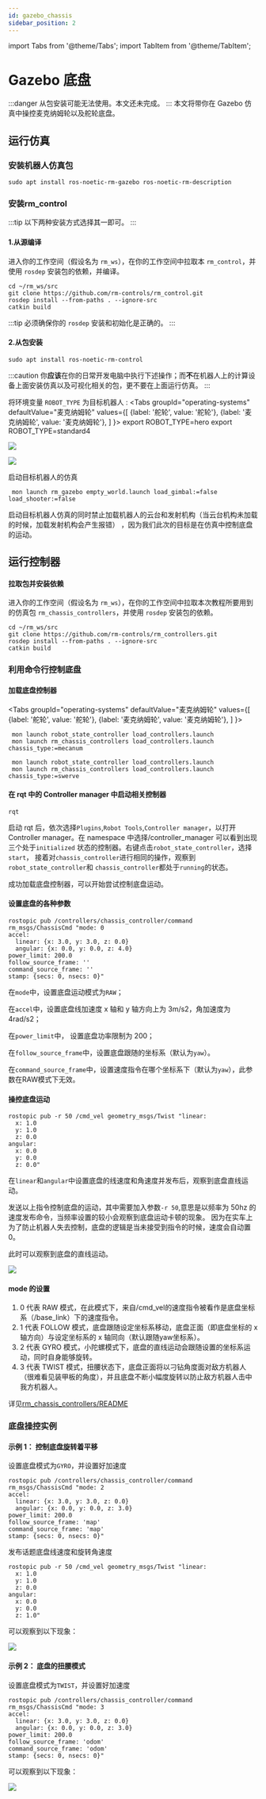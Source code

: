 ```yaml
---
id: gazebo_chassis
sidebar_position: 2
---
```


import Tabs from '@theme/Tabs';
import TabItem from '@theme/TabItem';

# Gazebo 底盘

:::danger
从包安装可能无法使用。本文还未完成。
:::
本文将带你在 Gazebo 仿真中操控麦克纳姆轮以及舵轮底盘。

## 运行仿真

### 安装机器人仿真包

    sudo apt install ros-noetic-rm-gazebo ros-noetic-rm-description


### 安装rm_control

:::tip
以下两种安装方式选择其一即可。
:::

#### 1.从源编译

进入你的工作空间（假设名为 `rm_ws`），在你的工作空间中拉取本 `rm_control`，并使用 `rosdep` 安装包的依赖，并编译。

```shell
cd ~/rm_ws/src
git clone https://github.com/rm-controls/rm_control.git
rosdep install --from-paths . --ignore-src
catkin build
```
:::tip
必须确保你的 `rosdep` 安装和初始化是正确的。
:::


#### 2.从包安装

    sudo apt install ros-noetic-rm-control
    
:::caution
你**应该**在你的日常开发电脑中执行下述操作；而**不**在机器人上的计算设备上面安装仿真以及可视化相关的包，更不要在上面运行仿真。
:::

将环境变量 `ROBOT_TYPE` 为目标机器人 :
<Tabs
groupId="operating-systems"
defaultValue="麦克纳姆轮"
values={[
{label: '舵轮', value: '舵轮'},
{label: '麦克纳姆轮', value: '麦克纳姆轮'},
]
}>
<TabItem value="麦克纳姆轮">export ROBOT_TYPE=hero</TabItem>
<TabItem value="舵轮">export ROBOT_TYPE=standard4</TabItem>
</Tabs>

![](/img/gazebo_chassis/chassis1.png)

![](/img/gazebo_chassis/chassis2.png)

启动目标机器人的仿真

```shell
 mon launch rm_gazebo empty_world.launch load_gimbal:=false load_shooter:=false
```

启动目标机器人仿真的同时禁止加载机器人的云台和发射机构（当云台机构未加载的时候，加载发射机构会产生报错）
，因为我们此次的目标是在仿真中控制底盘的运动。

## 运行控制器

#### 拉取包并安装依赖

进入你的工作空间（假设名为 `rm_ws`），在你的工作空间中拉取本次教程所要用到的仿真包 `rm_chassis_controllers`，并使用 `rosdep` 安装包的依赖。

```shell
cd ~/rm_ws/src
git clone https://github.com/rm-controls/rm_controllers.git
rosdep install --from-paths . --ignore-src
catkin build
```

### 利用命令行控制底盘

#### 加载底盘控制器

<Tabs
groupId="operating-systems"
defaultValue="麦克纳姆轮"
values={[
{label: '舵轮', value: '舵轮'},
{label: '麦克纳姆轮', value: '麦克纳姆轮'},
]
}>

<TabItem value="麦克纳姆轮">

```
 mon launch robot_state_controller load_controllers.launch
 mon launch rm_chassis_controllers load_controllers.launch chassis_type:=mecanum
```
</TabItem>

<TabItem value="舵轮">

```
 mon launch robot_state_controller load_controllers.launch
 mon launch rm_chassis_controllers load_controllers.launch chassis_type:=swerve
```
</TabItem></Tabs>


#### 在 rqt 中的 Controller manager 中启动相关控制器

```
rqt
```

启动 rqt 后，依次选择`Plugins`,`Robot Tools`,`Controller manager`，以打开
Controller manager。在 namespace 中选择/controller_manager 可以看到出现三个处于`initialized`
状态的控制器。右键点击`robot_state_controller`，选择`start`，
接着对`chassis_controller`进行相同的操作，观察到`robot_state_controller`和
`chassis_controller`都处于`running`的状态。

成功加载底盘控制器，可以开始尝试控制底盘运动。

#### 设置底盘的各种参数

```shell
rostopic pub /controllers/chassis_controller/command rm_msgs/ChassisCmd "mode: 0
accel:
  linear: {x: 3.0, y: 3.0, z: 0.0}
  angular: {x: 0.0, y: 0.0, z: 4.0}
power_limit: 200.0
follow_source_frame: ''
command_source_frame: ''
stamp: {secs: 0, nsecs: 0}"
```

在`mode`中，设置底盘运动模式为`RAW`；

在`accel`中，设置底盘线加速度 x 轴和 y 轴方向上为 3m/s2，角加速度为 4rad/s2；

在`power_limit`中， 设置底盘功率限制为 200；

在`follow_source_frame`中，设置底盘跟随的坐标系（默认为`yaw`）。

在`command_source_frame`中，设置速度指令在哪个坐标系下（默认为`yaw`），此参数在RAW模式下无效。

#### 操控底盘运动

```shell
rostopic pub -r 50 /cmd_vel geometry_msgs/Twist "linear:
  x: 1.0
  y: 1.0
  z: 0.0
angular:
  x: 0.0
  y: 0.0
  z: 0.0"
```

在`linear`和`angular`中设置底盘的线速度和角速度并发布后，观察到底盘直线运动。

发送以上指令控制底盘的运动，其中需要加入参数`-r 50`,意思是以频率为 50hz 的速度发布命令，当频率设置的较小会观察到底盘运动卡顿的现象。
因为在实车上为了防止机器人失去控制，底盘的逻辑是当未接受到指令的时候，速度会自动置 0。

此时可以观察到底盘的直线运动。

![](/img/gazebo_chassis/follow.gif)

#### mode 的设置

1. 0 代表 RAW 模式，在此模式下，来自/cmd_vel的速度指令被看作是底盘坐标系（/base_link）下的速度指令。
2. 1 代表 FOLLOW 模式，底盘跟随设定坐标系移动，底盘正面（即底盘坐标的 x 轴方向）与设定坐标系的 x 轴同向（默认跟随yaw坐标系）。
3. 2 代表 GYRO 模式，小陀螺模式下，底盘的直线运动会跟随设置的坐标系运动，同时自身能够旋转。
4. 3 代表 TWIST 模式，扭腰状态下，底盘正面将以刁钻角度面对敌方机器人（很难看见装甲板的角度），并且底盘不断小幅度旋转以防止敌方机器人击中我方机器人。

详见[rm_chassis_controllers/README](https://github.com/rm-controls/rm_controllers/blob/master/rm_chassis_controllers/README.md)

### 底盘操控实例

#### 示例 1： 控制底盘旋转着平移

设置底盘模式为`GYRO`，并设置好加速度

```shell
rostopic pub /controllers/chassis_controller/command rm_msgs/ChassisCmd "mode: 2
accel:
  linear: {x: 3.0, y: 3.0, z: 0.0}
  angular: {x: 0.0, y: 0.0, z: 3.0}
power_limit: 200.0
follow_source_frame: 'map'
command_source_frame: 'map'
stamp: {secs: 0, nsecs: 0}"
```

发布话题底盘线速度和旋转角速度

```shell
rostopic pub -r 50 /cmd_vel geometry_msgs/Twist "linear:
  x: 1.0
  y: 1.0
  z: 0.0
angular:
  x: 0.0
  y: 0.0
  z: 1.0"
```

可以观察到以下现象：

![](/img/gazebo_chassis/gyro.gif)

#### 示例 2： 底盘的扭腰模式

设置底盘模式为`TWIST`，并设置好加速度

```shell
rostopic pub /controllers/chassis_controller/command rm_msgs/ChassisCmd "mode: 3
accel:
  linear: {x: 3.0, y: 3.0, z: 0.0}
  angular: {x: 0.0, y: 0.0, z: 3.0}
power_limit: 200.0
follow_source_frame: 'odom'
command_source_frame: 'odom'
stamp: {secs: 0, nsecs: 0}"
```

可以观察到以下现象：

![](/img/gazebo_chassis/twist.gif)
